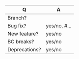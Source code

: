 | Q             | A
| ------------- | ---
| Branch?       |
| Bug fix?      | yes/no, #... <!-- #-prefixed issue number(s), if any -->
| New feature?  | yes/no
| BC breaks?    | yes/no
| Deprecations? | yes/no

<!--
Fill in this template according to the PR you're about to submit.
Replace this comment by a description of what your PR is solving.

Please consider the following requirement:
* Modification of existing tests should be avoided unless deemed necessary.
* You MUST never open a PR related to a security issue. Contact Spomky in private at https://gitter.im/Spomky/
-->
